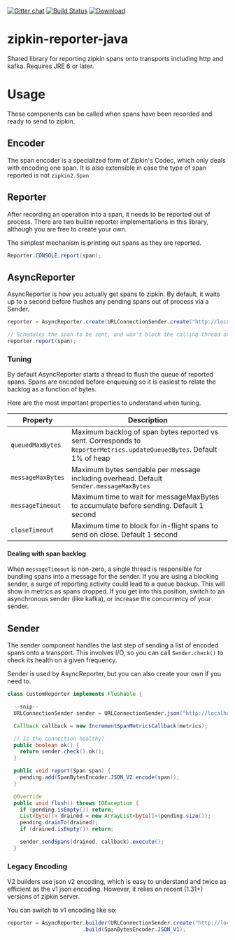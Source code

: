 [![Gitter chat](http://img.shields.io/badge/gitter-join%20chat%20%E2%86%92-brightgreen.svg)](https://gitter.im/openzipkin/zipkin) [![Build Status](https://travis-ci.org/openzipkin/zipkin-reporter-java.svg?branch=master)](https://travis-ci.org/openzipkin/zipkin-reporter-java) [![Download](https://api.bintray.com/packages/openzipkin/maven/zipkin-reporter-java/images/download.svg) ](https://bintray.com/openzipkin/maven/zipkin-reporter-java/_latestVersion)

# zipkin-reporter-java
Shared library for reporting zipkin spans onto transports including http and kafka. Requires JRE 6 or later.

# Usage
These components can be called when spans have been recorded and ready to send to zipkin.

## Encoder
The span encoder is a specialized form of Zipkin's Codec, which only deals with encoding one span.
It is also extensible in case the type of span reported is not `zipkin2.Span`

## Reporter
After recording an operation into a span, it needs to be reported out of process. There are two
builtin reporter implementations in this library, although you are free to create your own.

The simplest mechanism is printing out spans as they are reported.

```java
Reporter.CONSOLE.report(span);
```

## AsyncReporter
AsyncReporter is how you actually get spans to zipkin. By default, it waits up to a second
before flushes any pending spans out of process via a Sender.

```java
reporter = AsyncReporter.create(URLConnectionSender.create("http://localhost:9411/api/v2/spans"));

// Schedules the span to be sent, and won't block the calling thread on I/O
reporter.report(span);
```

### Tuning

By default AsyncReporter starts a thread to flush the queue of reported
spans. Spans are encoded before enqueuing so it is easiest to relate the
backlog as a function of bytes.

Here are the most important properties to understand when tuning.

Property | Description
--- | ---
`queuedMaxBytes` |  Maximum backlog of span bytes reported vs sent. Corresponds to `ReporterMetrics.updateQueuedBytes`. Default 1% of heap
`messageMaxBytes` | Maximum bytes sendable per message including overhead. Default `Sender.messageMaxBytes`
`messageTimeout` |  Maximum time to wait for messageMaxBytes to accumulate before sending. Default 1 second
`closeTimeout` |  Maximum time to block for in-flight spans to send on close. Default 1 second

#### Dealing with span backlog
When `messageTimeout` is non-zero, a single thread is responsible for
bundling spans into a message for the sender. If you are using a blocking
sender, a surge of reporting activity could lead to a queue backup. This
will show in metrics as spans dropped. If you get into this position,
switch to an asynchronous sender (like kafka), or increase the concurrency
of your sender.

## Sender
The sender component handles the last step of sending a list of encoded spans onto a transport.
This involves I/O, so you can call `Sender.check()` to check its health on a given frequency. 

Sender is used by AsyncReporter, but you can also create your own if you need to.
```java
class CustomReporter implements Flushable {

  --snip--
  URLConnectionSender sender = URLConnectionSender.json("http://localhost:9411/api/v2/spans");

  Callback callback = new IncrementSpanMetricsCallback(metrics);

  // Is the connection healthy?
  public boolean ok() {
    return sender.check().ok();
  }

  public void report(Span span) {
    pending.add(SpanBytesEncoder.JSON_V2.encode(span));
  }

  @Override
  public void flush() throws IOException {
    if (pending.isEmpty()) return;
    List<byte[]> drained = new ArrayList<byte[]>(pending.size());
    pending.drainTo(drained);
    if (drained.isEmpty()) return;

    sender.sendSpans(drained, callback).execute();
  }
```

### Legacy Encoding
V2 builders use json v2 encoding, which is easy to understand and twice
as efficient as the v1 json encoding. However, it relies on recent (1.31+)
versions of zipkin server.

You can switch to v1 encoding like so:

```java
reporter = AsyncReporter.builder(URLConnectionSender.create("http://localhost:9411/api/v1/spans"))
                        .build(SpanBytesEncoder.JSON_V1);
```
